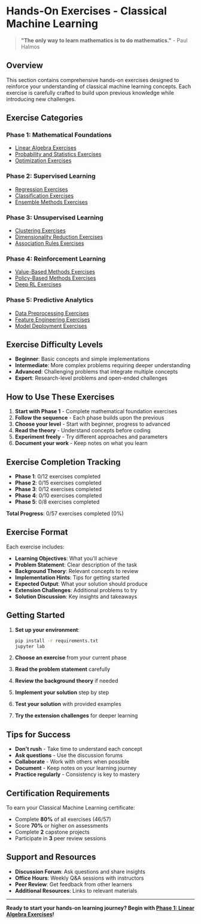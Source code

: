 # Hands-On Exercises - Classical Machine Learning

> **"The only way to learn mathematics is to do mathematics."** - Paul Halmos

## Overview

This section contains comprehensive hands-on exercises designed to reinforce your understanding of classical machine learning concepts. Each exercise is carefully crafted to build upon previous knowledge while introducing new challenges.

## Exercise Categories

### **Phase 1: Mathematical Foundations**
- [Linear Algebra Exercises](#phase-1-linear-algebra-exercises)
- [Probability and Statistics Exercises](#phase-1-probability-and-statistics-exercises)
- [Optimization Exercises](#phase-1-optimization-exercises)

### **Phase 2: Supervised Learning**
- [Regression Exercises](#phase-2-regression-exercises)
- [Classification Exercises](#phase-2-classification-exercises)
- [Ensemble Methods Exercises](#phase-2-ensemble-methods-exercises)

### **Phase 3: Unsupervised Learning**
- [Clustering Exercises](#phase-3-clustering-exercises)
- [Dimensionality Reduction Exercises](#phase-3-dimensionality-reduction-exercises)
- [Association Rules Exercises](#phase-3-association-rules-exercises)

### **Phase 4: Reinforcement Learning**
- [Value-Based Methods Exercises](#phase-4-value-based-methods-exercises)
- [Policy-Based Methods Exercises](#phase-4-policy-based-methods-exercises)
- [Deep RL Exercises](#phase-4-deep-rl-exercises)

### **Phase 5: Predictive Analytics**
- [Data Preprocessing Exercises](#phase-5-data-preprocessing-exercises)
- [Feature Engineering Exercises](#phase-5-feature-engineering-exercises)
- [Model Deployment Exercises](#phase-5-model-deployment-exercises)

## Exercise Difficulty Levels

- **Beginner**: Basic concepts and simple implementations
- **Intermediate**: More complex problems requiring deeper understanding
- **Advanced**: Challenging problems that integrate multiple concepts
- **Expert**: Research-level problems and open-ended challenges

## How to Use These Exercises

1. **Start with Phase 1** - Complete mathematical foundation exercises
2. **Follow the sequence** - Each phase builds upon the previous
3. **Choose your level** - Start with beginner, progress to advanced
4. **Read the theory** - Understand concepts before coding
5. **Experiment freely** - Try different approaches and parameters
6. **Document your work** - Keep notes on what you learn

## Exercise Completion Tracking

- **Phase 1**: 0/12 exercises completed
- **Phase 2**: 0/15 exercises completed
- **Phase 3**: 0/12 exercises completed
- **Phase 4**: 0/10 exercises completed
- **Phase 5**: 0/8 exercises completed

**Total Progress**: 0/57 exercises completed (0%)

## Exercise Format

Each exercise includes:
- **Learning Objectives**: What you'll achieve
- **Problem Statement**: Clear description of the task
- **Background Theory**: Relevant concepts to review
- **Implementation Hints**: Tips for getting started
- **Expected Output**: What your solution should produce
- **Extension Challenges**: Additional problems to try
- **Solution Discussion**: Key insights and takeaways

## Getting Started

1. **Set up your environment**:
   ```bash
   pip install -r requirements.txt
   jupyter lab
   ```

2. **Choose an exercise** from your current phase
3. **Read the problem statement** carefully
4. **Review the background theory** if needed
5. **Implement your solution** step by step
6. **Test your solution** with provided examples
7. **Try the extension challenges** for deeper learning

## Tips for Success

- **Don't rush** - Take time to understand each concept
- **Ask questions** - Use the discussion forums
- **Collaborate** - Work with others when possible
- **Document** - Keep notes on your learning journey
- **Practice regularly** - Consistency is key to mastery

## Certification Requirements

To earn your Classical Machine Learning certificate:
- Complete **80%** of all exercises (46/57)
- Score **70%** or higher on assessments
- Complete **2** capstone projects
- Participate in **3** peer review sessions

## Support and Resources

- **Discussion Forum**: Ask questions and share insights
- **Office Hours**: Weekly Q&A sessions with instructors
- **Peer Review**: Get feedback from other learners
- **Additional Resources**: Links to relevant materials

---

**Ready to start your hands-on learning journey? Begin with [Phase 1: Linear Algebra Exercises](phase1_linear_algebra_exercises.ipynb)!**
